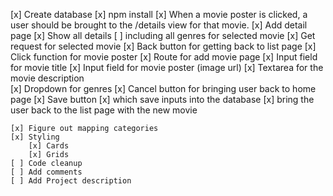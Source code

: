 [x] Create database
[x] npm install
[x] When a movie poster is clicked, a user should be brought to the /details view for that movie.
	[x] Add detail page
		[x] Show all details 
		[ ] including all genres for selected movie
			[x] Get request for selected movie
		[x] Back button for getting back to list page
	[x] Click function for movie poster
[x] Route for add movie page
	[x] Input field for movie title
	[x] Input field for movie poster (image url)
	[x] Textarea for the movie description	
	[x] Dropdown for genres
	[x] Cancel button for bringing user back to home page
	[x] Save button 
		[x] which save inputs into the database 
		[x] bring the user back to the list page with the new movie


	[x] Figure out mapping categories
	[x] Styling
		[x] Cards
		[x] Grids
	[ ] Code cleanup
	[ ] Add comments
	[ ] Add Project description
